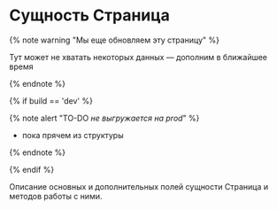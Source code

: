 # Сущность Страница

{% note warning "Мы еще обновляем эту страницу" %}

Тут может не хватать некоторых данных — дополним в ближайшее время

{% endnote %}


{% if build == 'dev' %}

{% note alert "TO-DO _не выгружается на prod_" %}

- пока прячем из структуры

{% endnote %}

{% endif %}

Описание основных и дополнительных полей сущности Страница и методов работы с ними.